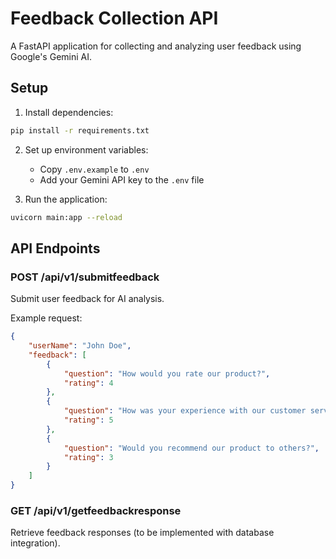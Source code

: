 # Feedback Collection API

A FastAPI application for collecting and analyzing user feedback using Google's Gemini AI.

## Setup

1. Install dependencies:
```bash
pip install -r requirements.txt
```

2. Set up environment variables:
   - Copy `.env.example` to `.env`
   - Add your Gemini API key to the `.env` file

3. Run the application:
```bash
uvicorn main:app --reload
```

## API Endpoints

### POST /api/v1/submitfeedback
Submit user feedback for AI analysis.

Example request:
```json
{
    "userName": "John Doe",
    "feedback": [
        {
            "question": "How would you rate our product?",
            "rating": 4
        },
        {
            "question": "How was your experience with our customer service?",
            "rating": 5
        },
        {
            "question": "Would you recommend our product to others?",
            "rating": 3
        }
    ]
}
```

### GET /api/v1/getfeedbackresponse
Retrieve feedback responses (to be implemented with database integration).
